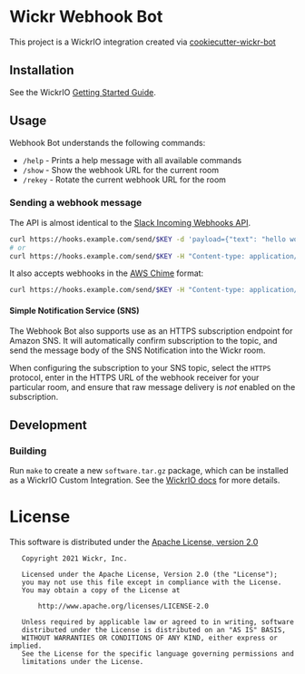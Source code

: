# Wickr Webhook Bot

This project is a WickrIO integration created via [cookiecutter-wickr-bot](https://github.com/WickrInc/cookiecutter-wickr-bot)

## Installation

See the WickrIO [Getting Started Guide](https://wickrinc.github.io/wickrio-docs/#wickr-io-getting-started).

## Usage

Webhook Bot understands the following commands:

 - `/help` - Prints a help message with all available commands
 - `/show` - Show the webhook URL for the current room
 - `/rekey` - Rotate the current webhook URL for the room

### Sending a webhook message

The API is almost identical to the [Slack Incoming Webhooks API](https://api.slack.com/messaging/webhooks#posting_with_webhooks).

``` bash
curl https://hooks.example.com/send/$KEY -d 'payload={"text": "hello world"}'
# or
curl https://hooks.example.com/send/$KEY -H "Content-type: application/json" -d '{"text": "hello world"}'
```

It also accepts webhooks in the [AWS Chime](https://github.com/awsdocs/amazon-chime-developer-guide/blob/master/doc_source/webhooks.md) format:

``` bash
curl https://hooks.example.com/send/$KEY -H "Content-type: application/json" -d '{"Content": "hello world"}'
```

#### Simple Notification Service (SNS)

The Webhook Bot also supports use as an HTTPS subscription endpoint for Amazon SNS. It will automatically confirm subscription to the topic, and send the message body of the SNS Notification into the Wickr room. 

When configuring the subscription to your SNS topic, select the `HTTPS` protocol, enter in the HTTPS URL of the webhook receiver for your particular room, and ensure that raw message delivery is _not_ enabled on the subscription.

## Development

### Building

Run `make` to create a new `software.tar.gz` package, which can be installed as a WickrIO Custom Integration. See the [WickrIO docs](https://wickrinc.github.io/wickrio-docs/#developing-integrations-creating-an-integration-locally) for more details.

# License

This software is distributed under the [Apache License, version 2.0](https://www.apache.org/licenses/LICENSE-2.0.html)

```
   Copyright 2021 Wickr, Inc.

   Licensed under the Apache License, Version 2.0 (the "License");
   you may not use this file except in compliance with the License.
   You may obtain a copy of the License at

       http://www.apache.org/licenses/LICENSE-2.0

   Unless required by applicable law or agreed to in writing, software
   distributed under the License is distributed on an "AS IS" BASIS,
   WITHOUT WARRANTIES OR CONDITIONS OF ANY KIND, either express or implied.
   See the License for the specific language governing permissions and
   limitations under the License.
```
